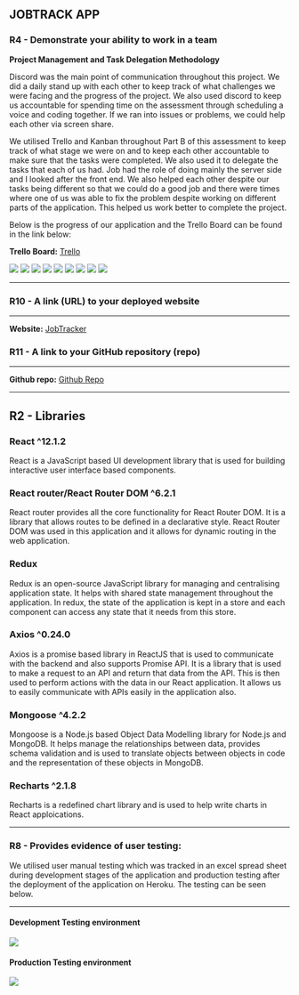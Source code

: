 ## **JOBTRACK APP**

### **R4 - Demonstrate your ability to work in a team**




**Project Management and Task Delegation Methodology**

Discord was the main point of communication throughout this project. We did a daily stand up with each other to keep track of what challenges we were facing and the progress of the project. We also used discord to keep us accountable for spending time on the assessment through scheduling a voice and coding together. If we ran into issues or problems, we could help each other via screen share. 

We utilised Trello and Kanban throughout Part B of this assessment to keep track of what stage we were on and to keep each other accountable to make sure that the tasks were completed. We also used it to delegate the tasks that each of us had. Job had the role of doing mainly the server side and I looked after the front end. We also helped each other despite our tasks being different so that we could do a good job and there were times where one of us was able to fix the problem despite working on different parts of the application. This helped us work better to complete the project. 

Below is the progress of our application and the Trello Board can be found in the link below:

**Trello Board:** [Trello](https://trello.com/b/q6LJArRy/t3-mern-full-stack-application)


<img src="./img/day1.png">
<img src="./img/day2.png">
<img src="./img/day3.png">
<img src="./img/day4.png">
<img src="./img/day5.png">
<img src="./img/day6.png">
<img src="./img/day7.png">
<img src="./img/day8.png">
<img src="./img/day9.png">


---

### **R10 - A link (URL) to your deployed website**

---

**Website:** [JobTracker](https://jobtracking-app.herokuapp.com/)

### **R11 - A link to your GitHub repository (repo)**

---

**Github repo:** [Github Repo](https://github.com/mattty-t/T32B)


---

## **R2 - Libraries**

### **React ^12.1.2**

React is a JavaScript based UI development library that is used for building interactive user interface based components.

### **React router/React Router DOM ^6.2.1**

React router provides all the core functionality for React Router DOM. It is a library that allows routes to be defined in a declarative style. React Router DOM was used in this application and it allows for dynamic routing in the web application.

### **Redux**

Redux is an open-source JavaScript library for managing and centralising application state. It helps with shared state management throughout the application. In redux, the state of the application is kept in a store and each component can access any state that it needs from this store.

### **Axios ^0.24.0**

Axios is a promise based library in ReactJS that is used to communicate with the backend and also supports Promise API. It is a library that is used to make a request to an API and return that data from the API. This is then used to perform actions with the data in our React application. It allows us to easily communicate with APIs easily in the application also.

### **Mongoose ^4.2.2**

Mongoose is a Node.js based Object Data Modelling library for Node.js and MongoDB. It helps manage the relationships between data, provides schema validation and is used to translate objects between objects in code and the representation of these objects in MongoDB.

### **Recharts ^2.1.8**

Recharts is a redefined chart library and is used to help write charts in React apploications.

---

### **R8 - Provides evidence of user testing:**

We utilised user manual testing which was tracked in an excel spread sheet during development stages of the application and production testing after the deployment of the application on Heroku. The testing can be seen below.

---

#### **Development Testing environment**

<img src="./img/DevelopmentTesting.png">

#### **Production Testing environment**

<img src="./img/Productiontesting.png">

